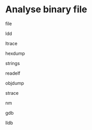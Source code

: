 # Analyse binary file

file

ldd

ltrace

hexdump

strings

readelf

objdump

strace

nm

gdb

lldb
